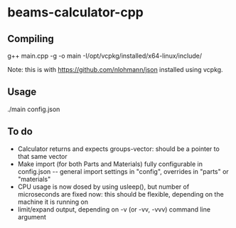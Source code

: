 # beams-calculator-cpp

## Compiling
g++ main.cpp -g -o main -I/opt/vcpkg/installed/x64-linux/include/

Note: this is with https://github.com/nlohmann/json installed using vcpkg.

## Usage
./main config.json

## To do
- Calculator returns and expects groups-vector: should be a pointer to that same vector
- Make import (for both Parts and Materials) fully configurable in config.json
-- general import settings in "config", overrides in "parts" or "materials"
- CPU usage is now dosed by using usleep(), but number of microseconds are fixed now: this should be flexible, depending on the machine it is running on
- limit/expand output, depending on -v (or -vv, -vvv) command line argument
